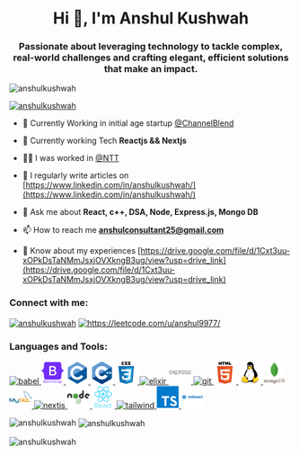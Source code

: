 <h1 align="center">Hi 👋, I'm Anshul Kushwah</h1>
<h3 align="center">Passionate about leveraging technology to tackle complex, real-world challenges and crafting elegant, efficient solutions that make an impact.</h3>

<p align="left"> <img src="https://komarev.com/ghpvc/?username=anshulkushwah&label=Profile%20views&color=0e75b6&style=flat" alt="anshulkushwah" /> </p>

<p align="left"> <a href="https://github.com/ryo-ma/github-profile-trophy"><img src="https://github-profile-trophy.vercel.app/?username=anshulkushwah" alt="anshulkushwah" /></a> </p>

- 🔭 Currently Working in initial age startup [@ChannelBlend](https://briskk.one/)

- 🌱 Currently working Tech **Reactjs && Nextjs**

- 👨‍💻 I was worked in [@NTT](https://www.nttdata.com/global/en/)

- 📝 I regularly write articles on [https://www.linkedin.com/in/anshulkushwah/](https://www.linkedin.com/in/anshulkushwah/)

- 💬 Ask me about **React, c++, DSA, Node, Express.js, Mongo DB**

- 📫 How to reach me **anshulconsultant25@gmail.com**

- 📄 Know about my experiences [https://drive.google.com/file/d/1Cxt3uu-xOPkDsTaNMmJsxjOVXkngB3ug/view?usp=drive_link](https://drive.google.com/file/d/1Cxt3uu-xOPkDsTaNMmJsxjOVXkngB3ug/view?usp=drive_link)

<h3 align="left">Connect with me:</h3>
<p align="left">
<a href="https://linkedin.com/in/anshulkushwah" target="blank"><img align="center" src="https://raw.githubusercontent.com/rahuldkjain/github-profile-readme-generator/master/src/images/icons/Social/linked-in-alt.svg" alt="anshulkushwah" height="30" width="40" /></a>
<a href="https://www.leetcode.com/https://leetcode.com/u/anshul9977/" target="blank"><img align="center" src="https://raw.githubusercontent.com/rahuldkjain/github-profile-readme-generator/master/src/images/icons/Social/leet-code.svg" alt="https://leetcode.com/u/anshul9977/" height="30" width="40" /></a>
</p>

<h3 align="left">Languages and Tools:</h3>
<p align="left"> <a href="https://babeljs.io/" target="_blank" rel="noreferrer"> <img src="https://www.vectorlogo.zone/logos/babeljs/babeljs-icon.svg" alt="babel" width="40" height="40"/> </a> <a href="https://getbootstrap.com" target="_blank" rel="noreferrer"> <img src="https://raw.githubusercontent.com/devicons/devicon/master/icons/bootstrap/bootstrap-plain-wordmark.svg" alt="bootstrap" width="40" height="40"/> </a> <a href="https://www.cprogramming.com/" target="_blank" rel="noreferrer"> <img src="https://raw.githubusercontent.com/devicons/devicon/master/icons/c/c-original.svg" alt="c" width="40" height="40"/> </a> <a href="https://www.w3schools.com/cpp/" target="_blank" rel="noreferrer"> <img src="https://raw.githubusercontent.com/devicons/devicon/master/icons/cplusplus/cplusplus-original.svg" alt="cplusplus" width="40" height="40"/> </a> <a href="https://www.w3schools.com/css/" target="_blank" rel="noreferrer"> <img src="https://raw.githubusercontent.com/devicons/devicon/master/icons/css3/css3-original-wordmark.svg" alt="css3" width="40" height="40"/> </a> <a href="https://elixir-lang.org" target="_blank" rel="noreferrer"> <img src="https://www.vectorlogo.zone/logos/elixir-lang/elixir-lang-icon.svg" alt="elixir" width="40" height="40"/> </a> <a href="https://expressjs.com" target="_blank" rel="noreferrer"> <img src="https://raw.githubusercontent.com/devicons/devicon/master/icons/express/express-original-wordmark.svg" alt="express" width="40" height="40"/> </a> <a href="https://git-scm.com/" target="_blank" rel="noreferrer"> <img src="https://www.vectorlogo.zone/logos/git-scm/git-scm-icon.svg" alt="git" width="40" height="40"/> </a> <a href="https://www.w3.org/html/" target="_blank" rel="noreferrer"> <img src="https://raw.githubusercontent.com/devicons/devicon/master/icons/html5/html5-original-wordmark.svg" alt="html5" width="40" height="40"/> </a> <a href="https://www.linux.org/" target="_blank" rel="noreferrer"> <img src="https://raw.githubusercontent.com/devicons/devicon/master/icons/linux/linux-original.svg" alt="linux" width="40" height="40"/> </a> <a href="https://www.mongodb.com/" target="_blank" rel="noreferrer"> <img src="https://raw.githubusercontent.com/devicons/devicon/master/icons/mongodb/mongodb-original-wordmark.svg" alt="mongodb" width="40" height="40"/> </a> <a href="https://www.mysql.com/" target="_blank" rel="noreferrer"> <img src="https://raw.githubusercontent.com/devicons/devicon/master/icons/mysql/mysql-original-wordmark.svg" alt="mysql" width="40" height="40"/> </a> <a href="https://nextjs.org/" target="_blank" rel="noreferrer"> <img src="https://cdn.worldvectorlogo.com/logos/nextjs-2.svg" alt="nextjs" width="40" height="40"/> </a> <a href="https://nodejs.org" target="_blank" rel="noreferrer"> <img src="https://raw.githubusercontent.com/devicons/devicon/master/icons/nodejs/nodejs-original-wordmark.svg" alt="nodejs" width="40" height="40"/> </a> <a href="https://reactjs.org/" target="_blank" rel="noreferrer"> <img src="https://raw.githubusercontent.com/devicons/devicon/master/icons/react/react-original-wordmark.svg" alt="react" width="40" height="40"/> </a> <a href="https://tailwindcss.com/" target="_blank" rel="noreferrer"> <img src="https://www.vectorlogo.zone/logos/tailwindcss/tailwindcss-icon.svg" alt="tailwind" width="40" height="40"/> </a> <a href="https://www.typescriptlang.org/" target="_blank" rel="noreferrer"> <img src="https://raw.githubusercontent.com/devicons/devicon/master/icons/typescript/typescript-original.svg" alt="typescript" width="40" height="40"/> </a> <a href="https://webpack.js.org" target="_blank" rel="noreferrer"> <img src="https://raw.githubusercontent.com/devicons/devicon/d00d0969292a6569d45b06d3f350f463a0107b0d/icons/webpack/webpack-original-wordmark.svg" alt="webpack" width="40" height="40"/> </a> </p>

<p><img align="left" src="https://github-readme-stats.vercel.app/api/top-langs?username=anshulkushwah&show_icons=true&locale=en&layout=compact" alt="anshulkushwah" /></p>

<p>&nbsp;<img align="center" src="https://github-readme-stats.vercel.app/api?username=anshulkushwah&show_icons=true&locale=en" alt="anshulkushwah" /></p>

<p><img align="center" src="https://github-readme-streak-stats.herokuapp.com/?user=anshulkushwah&" alt="anshulkushwah" /></p>
